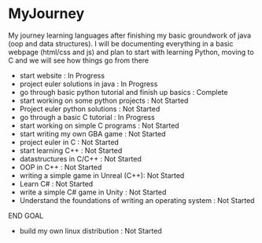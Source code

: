 # MyJourney
My journey learning languages after finishing my basic groundwork of java (oop and data structures). I will be documenting everything in a basic webpage (html/css and js) and plan to start with learning Python, moving to C and we will see how things go from there

- start website : In Progress
- project euler solutions in java : In Progress
- go through basic python tutorial and finish up basics : Complete
- start working on some python projects : Not Started
- Project euler python solutions : Not Started
- go through a basic C tutorial : In Progress
- start working on simple C programs : Not Started
- start writing my own GBA game : Not Started
- project euler in C : Not Started
- start learning C++ : Not Started
- datastructures in C/C++ : Not Started
- OOP in C++ : Not Started
- writing a simple game in Unreal (C++): Not Started
- Learn C# : Not Started
- write a simple C# game in Unity : Not Started
- Understand the foundations of writing an operating system : Not Started

END GOAL
- build my own linux distribution : Not Started
